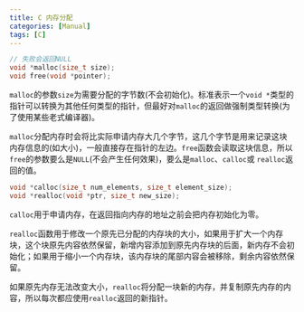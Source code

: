 ```yaml
---
title: C 内存分配
categories: [Manual]
tags: [C]
---
```


``` c
// 失败会返回NULL
void *malloc(size_t size);
void free(void *pointer);
```

`malloc`的参数`size`为需要分配的字节数(不会初始化)。标准表示一个`void *`类型的指针可以转换为其他任何类型的指针，但最好对`malloc`的返回做强制类型转换(为了使用某些老式编译器)。

`malloc`分配内存时会将比实际申请内存大几个字节，这几个字节是用来记录这块内存信息的(如大小)，一般直接存在指针的左边。`free`函数会读取这块信息，所以`free`的参数要么是`NULL`(不会产生任何效果)，要么是`malloc`、`calloc`或 `realloc`返回的值。

``` c
void *calloc(size_t num_elements, size_t element_size);
void *realloc(void *ptr, size_t new_size);
```

`calloc`用于申请内存，在返回指向内存的地址之前会把内存初始化为零。

`realloc`函数用于修改一个原先已分配的内存块的大小，如果用于扩大一个内存块，这个块原先内容依然保留，新增内容添加到原先内存块的后面，新内存不会初始化；如果用于缩小一个内存块，该内存块的尾部内容会被移除，剩余内容依然保留。

如果原先内存无法改变大小，`realloc`将分配一块新的内存，并复制原先内存的内容，所以每次都应使用`realloc`返回的新指针。

